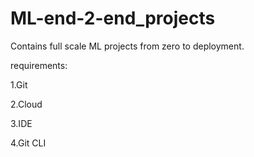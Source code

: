 # ML-end-2-end_projects

Contains full scale ML projects from zero to deployment.

requirements:

1.Git

2.Cloud

3.IDE

4.Git CLI